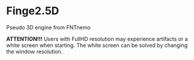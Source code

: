 # Finge2.5D
Pseudo 3D engine from FNTnemo

**ATTENTION!!!** Users with FullHD resolution may experience artifacts or a white screen when starting. The white screen can be solved by changing the window resolution.
